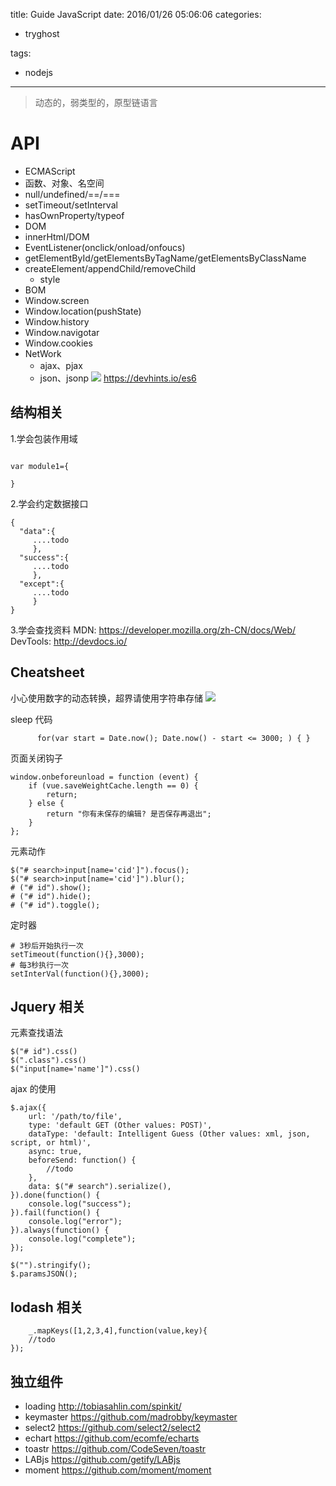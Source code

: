 title: Guide JavaScript
date: 2016/01/26 05:06:06
categories:
 - tryghost

tags:
 - nodejs 



---

>动态的，弱类型的，原型链语言

#  API
 * ECMAScript
  * 函数、对象、名空间
  * null/undefined/==/===
  * setTimeout/setInterval
  * hasOwnProperty/typeof
 * DOM
  * innerHtml/DOM
  * EventListener(onclick/onload/onfoucs)
  * getElementById/getElementsByTagName/getElementsByClassName      
* createElement/appendChild/removeChild
  * style
 * BOM
  * Window.screen
  * Window.location(pushState)
  * Window.history
  * Window.navigotar
  * Window.cookies
 * NetWork
   * ajax、pjax
   * json、jsonp
![](http://p0.qhimg.com/t01f0f792cd49f8c934.png)
https://devhints.io/es6
## 结构相关
1.学会包装作用域
```language-javascript

var module1={

}

```
2.学会约定数据接口
```language-javascript
{
  "data":{
     ....todo
     },
  "success":{
     ....todo
     },
  "except":{
     ....todo
     }
}
```
3.学会查找资料
MDN: https://developer.mozilla.org/zh-CN/docs/Web/
DevTools: http://devdocs.io/
## Cheatsheet
小心使用数字的动态转换，超界请使用字符串存储
![](http://img.sandseasoft.com/image/7/07/2ce3348a619cdd7d96ede99a82acc.jpg)

sleep 代码
```language-javascript
      for(var start = Date.now(); Date.now() - start <= 3000; ) { }
```

页面关闭钩子
```language-javascript
window.onbeforeunload = function (event) {
    if (vue.saveWeightCache.length == 0) {
        return;
    } else {
        return "你有未保存的编辑? 是否保存再退出";
    }
};
```

元素动作
```language-javascript
$("# search>input[name='cid']").focus();
$("# search>input[name='cid']").blur();
# ("# id").show();
# ("# id").hide();
# ("# id").toggle();
```

定时器
```language-javascript
# 3秒后开始执行一次
setTimeout(function(){},3000);
# 每3秒执行一次
setInterVal(function(){},3000);
```


## Jquery 相关
元素查找语法
```language-javascript
$("# id").css()
$(".class").css()
$("input[name='name']").css()
```


ajax 的使用
```language-javascript
$.ajax({
    url: '/path/to/file',
    type: 'default GET (Other values: POST)',
    dataType: 'default: Intelligent Guess (Other values: xml, json, script, or html)',
    async: true,
    beforeSend: function() {
        //todo
    },
    data: $("# search").serialize(),
}).done(function() {
    console.log("success");
}).fail(function() {
    console.log("error");
}).always(function() {
    console.log("complete");
});

$("").stringify();
$.paramsJSON();
```

## lodash 相关
```language-javascript
    _.mapKeys([1,2,3,4],function(value,key){
    //todo
});
```

## 独立组件
* loading  http://tobiasahlin.com/spinkit/
* keymaster https://github.com/madrobby/keymaster
* select2 https://github.com/select2/select2
* echart https://github.com/ecomfe/echarts
* toastr https://github.com/CodeSeven/toastr
* LABjs https://github.com/getify/LABjs
* moment https://github.com/moment/moment





